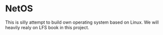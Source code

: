 # NetOS

This is silly attempt to build own operating system based on Linux. We will heavily realy on LFS book in this project.


